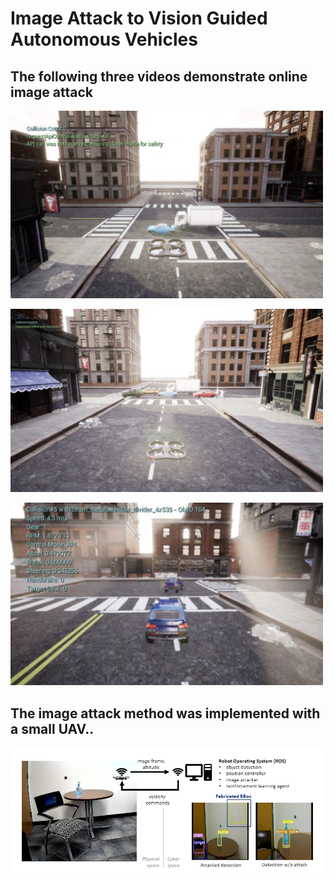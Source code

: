 # Image Attack to Vision Guided Autonomous Vehicles

## The following three videos demonstrate online image attack

[<img src="exp1_png.png" width="500">](https://youtu.be/NzQD_lZaQVs)

[<img src="exp2_png.png" width="500">](https://youtu.be/iDLtz0TGSCI)

[<img src="exp3_png.png" width="500">](https://youtu.be/sQC-uPMsQYY)


## The image attack method was implemented with a small UAV..

[<img src="exp4_png.png" width="900">](https://youtu.be/0f4zvl3XOek)
